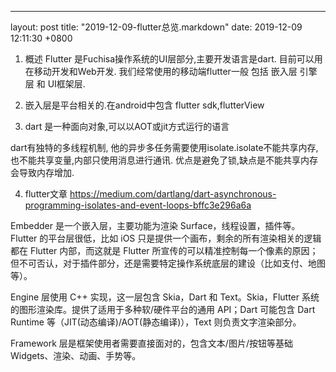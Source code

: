 ---
layout: post
title:  "2019-12-09-flutter总览.markdown"
date:   2019-12-09 12:11:30 +0800

1. 概述
Flutter 是Fuchisa操作系统的UI层部分,主要开发语言是dart.
目前可以用在移动开发和Web开发.
我们经常使用的移动端flutter一般  包括 嵌入层 引擎层 和 UI框架层.
2. 嵌入层是平台相关的.在android中包含 flutter sdk,flutterView

3. dart
是一种面向对象,可以以AOT或jit方式运行的语言

dart有独特的多线程机制,
他的异步多任务需要使用isolate.isolate不能共享内存,也不能共享变量,内部只使用消息进行通讯.
优点是避免了锁,缺点是不能共享内存会导致内存增加.

4. flutter文章
https://medium.com/dartlang/dart-asynchronous-programming-isolates-and-event-loops-bffc3e296a6a

Embedder 是一个嵌入层，主要功能为渲染 Surface，线程设置，插件等。
Flutter 的平台层很低，比如 iOS 只是提供一个画布，剩余的所有渲染相关的逻辑
都在 Flutter 内部，而这就是 Flutter 所宣传的可以精准控制每一个像素的原因；
但不可否认，对于插件部分，还是需要特定操作系统底层的建设（比如支付、地图等）。

Engine 层使用 C++ 实现，这一层包含 Skia，Dart 和 Text。Skia，Flutter
系统的图形渲染库。提供了适用于多种软/硬件平台的通用 API；Dart 可能包含 Dart
Runtime 等（JIT(动态编译)/AOT(静态编译)），Text 则负责文字渲染部分。

Framework 层是框架使用者需要直接面对的，包含文本/图片/按钮等基础 Widgets、渲染、动画、手势等。

 
 
    